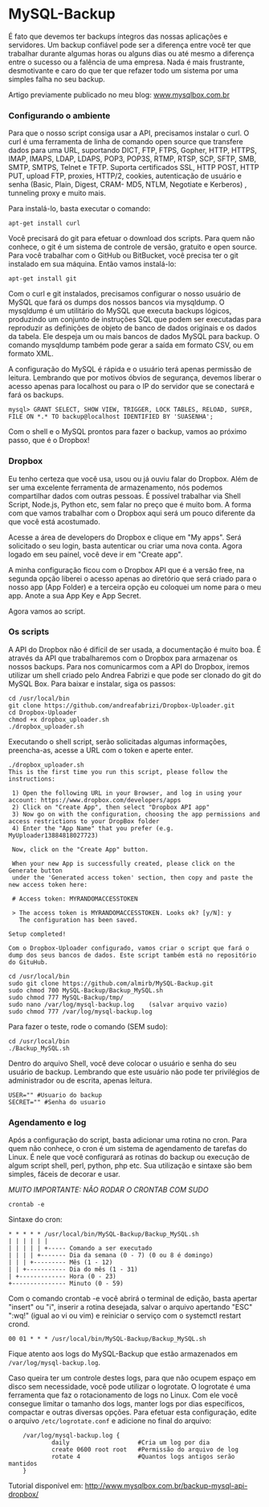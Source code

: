 MySQL-Backup
=============

É fato que devemos ter backups íntegros das nossas aplicações e servidores. Um backup confiável pode ser a diferença entre você ter que trabalhar durante algumas horas ou alguns dias ou até mesmo a diferença entre o sucesso ou a falência de uma empresa. Nada é mais frustrante, desmotivante e caro do que ter que refazer todo um sistema por uma simples falha no seu backup. 

Artigo previamente publicado no meu blog: www.mysqlbox.com.br 

### Configurando o ambiente

Para que o nosso script consiga usar a API, precisamos instalar o curl. O curl é uma ferramenta de linha de comando open source que transfere dados para uma URL, suportando DICT, FTP, FTPS, Gopher, HTTP, HTTPS, IMAP, IMAPS, LDAP, LDAPS, POP3, POP3S, RTMP, RTSP, SCP, SFTP, SMB, SMTP, SMTPS, Telnet e TFTP. Suporta certificados SSL, HTTP POST, HTTP PUT, upload FTP, proxies, HTTP/2, cookies, autenticação de usuário e senha (Basic, Plain, Digest, CRAM- MD5, NTLM, Negotiate e Kerberos) , tunneling proxy e muito mais. 

Para instalá-lo, basta executar o comando: 

```apt-get install curl``` 

Você precisará do git para efetuar o download dos scripts. Para quem não conhece, o git é um sistema de controle de versão, gratuito e open source. Para você trabalhar com o GitHub ou BitBucket, você precisa ter o git instalado em sua máquina. Então vamos instalá-lo: 

```apt-get install git``` 

Com o curl e git instalados, precisamos configurar o nosso usuário de MySQL que fará os dumps dos nossos bancos via mysqldump. O mysqldump é um utilitário do MySQL que executa backups lógicos, produzindo um conjunto de instruções SQL que podem ser executadas para reproduzir as definições de objeto de banco de dados originais e os dados da tabela. Ele despeja um ou mais bancos de dados MySQL para backup. O comando mysqldump também pode gerar a saída em formato CSV, ou em formato XML. 

A configuração do MySQL é rápida e o usuário terá apenas permissão de leitura. Lembrando que por motivos óbvios de segurança, devemos liberar o acesso apenas para localhost ou para o IP do servidor que se conectará e fará os backups. 

```mysql> GRANT SELECT, SHOW VIEW, TRIGGER, LOCK TABLES, RELOAD, SUPER, FILE ON *.* TO backup@localhost IDENTIFIED BY 'SUASENHA';``` 

Com o shell e o MySQL prontos para fazer o backup, vamos ao próximo passo, que é o Dropbox! 

### Dropbox

Eu tenho certeza que você usa, usou ou já ouviu falar do Dropbox. Além de ser uma excelente ferramenta de armazenamento, nós podemos compartilhar dados com outras pessoas. É possível trabalhar via Shell Script, Node.js, Python etc, sem falar no preço que é muito bom. A forma com que vamos trabalhar com o Dropbox aqui será um pouco diferente da que você está acostumado. 

Acesse a área de developers do Dropbox e clique em "My apps". Será solicitado o seu login, basta autenticar ou criar uma nova conta. Agora logado em seu painel, você deve ir em "Create app".

A minha configuração ficou com o Dropbox API que é a versão free, na segunda opção liberei o acesso apenas ao diretório que será criado para o nosso app (App Folder) e a terceira opção eu coloquei um nome para o meu app. Anote a sua App Key e App Secret. 

Agora vamos ao script.

### Os scripts

A API do Dropbox não é difícil de ser usada, a documentação é muito boa. É através da API que trabalharemos com o Dropbox para armazenar os nossos backups. Para nos comunicarmos com a API do Dropbox, iremos utilizar um shell criado pelo Andrea Fabrizi e que pode ser clonado do git do MySQL Box. Para baixar e instalar, siga os passos: 

```
cd /usr/local/bin
git clone https://github.com/andreafabrizi/Dropbox-Uploader.git
cd Dropbox-Uploader
chmod +x dropbox_uploader.sh
./dropbox_uploader.sh
``` 

Executando o shell script, serão solicitadas algumas informações, preencha-as, acesse a URL com o token e aperte enter. 

```
./dropbox_uploader.sh
This is the first time you run this script, please follow the instructions:

 1) Open the following URL in your Browser, and log in using your account: https://www.dropbox.com/developers/apps
 2) Click on "Create App", then select "Dropbox API app"
 3) Now go on with the configuration, choosing the app permissions and access restrictions to your DropBox folder
 4) Enter the "App Name" that you prefer (e.g. MyUploader13884818027723)

 Now, click on the "Create App" button.

 When your new App is successfully created, please click on the Generate button
 under the 'Generated access token' section, then copy and paste the new access token here:

 # Access token: MYRANDOMACCESSTOKEN

 > The access token is MYRANDOMACCESSTOKEN. Looks ok? [y/N]: y
   The configuration has been saved.

Setup completed! 

Com o Dropbox-Uploader configurado, vamos criar o script que fará o dump dos seus bancos de dados. Este script também está no repositório do GituHub. 

cd /usr/local/bin
sudo git clone https://github.com/almirb/MySQL-Backup.git
sudo chmod 700 MySQL-Backup/Backup_MySQL.sh 
sudo chmod 777 MySQL-Backup/tmp/
sudo nano /var/log/mysql-backup.log    (salvar arquivo vazio)
sudo chmod 777 /var/log/mysql-backup.log
```
Para fazer o teste, rode o comando (SEM sudo):
```
cd /usr/local/bin
./Backup_MySQL.sh
```

Dentro do arquivo Shell, você deve colocar o usuário e senha do seu usuário de backup. Lembrando que este usuário não pode ter privilégios de administrador ou de escrita, apenas leitura. 

```
USER="" #Usuario do backup
SECRET="" #Senha do usuario
```

### Agendamento e log

Após a configuração do script, basta adicionar uma rotina no cron. Para quem não conhece, o cron é um sistema de agendamento de tarefas do Linux. É nele que você configurará as rotinas do backup ou execução de algum script shell, perl, python, php etc. Sua utilização e sintaxe são bem simples, fáceis de decorar e usar. 

*MUITO IMPORTANTE: NÃO RODAR O CRONTAB COM SUDO*

```crontab -e ```

Sintaxe do cron:

    * * * * * /usr/local/bin/MySQL-Backup/Backup_MySQL.sh
    | | | | | |
    | | | | | +----- Comando a ser executado
    | | | | +------- Dia da semana (0 - 7) (0 ou 8 é domingo)
    | | | +--------- Mês (1 - 12)
    | | +----------- Dia do mês (1 - 31)
    | +------------- Hora (0 - 23)
    +--------------- Minuto (0 - 59)

Com o comando crontab -e você abrirá o terminal de edição, basta apertar "insert" ou "i", inserir a rotina desejada, salvar o arquivo apertando "ESC" ":wq!" (igual ao vi ou vim) e reiniciar o serviço com o systemctl restart crond. 

```00 01 * * * /usr/local/bin/MySQL-Backup/Backup_MySQL.sh```

Fique atento aos logs do MySQL-Backup que estão armazenados em ```/var/log/mysql-backup.log```. 

Caso queira ter um controle destes logs, para que não ocupem espaço em disco sem necessidade, você pode utilizar o logrotate. O logrotate é uma ferramenta que faz o rotacionamento de logs no Linux. Com ele você consegue limitar o tamanho dos logs, manter logs por dias específicos, compactar e outras diversas opções. Para efetuar esta configuração, edite o arquivo ```/etc/logrotate.conf``` e adicione no final do arquivo: 
```
    /var/log/mysql-backup.log {
            daily                   #Cria um log por dia
            create 0600 root root   #Permissão do arquivo de log
            rotate 4                #Quantos logs antigos serão mantidos
    }
```

Tutorial disponível em: http://www.mysqlbox.com.br/backup-mysql-api-dropbox/
